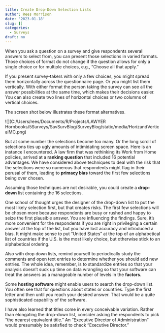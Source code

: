```yaml
---
title: Create Drop-Down Selection Lists
author: Rees Morrison
date: '2023-01-18'
slug: []
categories:
  - Surveys
draft: no
---
```


When you ask a question on a survey and give respondents several answers to select from, you can present those selections in varied formats.  Those choices of format do not change if the question allows for only a single choice or for multiple choices, e.g., “Choose all that apply.”

If you present survey-takers with only a few choices, you might spread them horizontally across the questionnaire page.  Or you might list them vertically.  With either format the person taking the survey can see all the answer possibilities at the same time, which makes their decisions easier.  You can also create two lines of horizontal choices or two columns of vertical choices.

The screen shot below illustrates these format alternatives.

![](C:/Users/rees/Documents/R/Projects/LAWYER Hornbooks/5Surveys/SavSurvBlog/SurveyBlog/static/media/HorizandVerticalMC.png)

<!-- "C:\Users\rees\Documents\R\Projects\LAWYER Hornbooks\5Surveys\SavSurvBlog\SurveyBlog\static\media\HorizandVerticalMC.png" -->

But at some number the selections become too many.   Or the long scroll of selections ties up ugly amounts of intimidating screen space.  Here is an instance I encountered.  A law firm that was rethinking its Work from Home policies, arrived at a **ranking question** that included 16 potential advantages.   We have considered above techniques to deal with the risk that the selections were so numerous that respondents might flag in their perusal of them, leading to **primacy bias** toward the first few selections being over chosen.  

Assuming those techniques are not desirable, you could create a **drop-down** list containing the 16 selections.

One school of thought urges the designer of the drop-down list to put the most likely selection first, but that creates risks.  The first few selections will be chosen more because respondents are busy or rushed and happy to seize the first plausible answer.  You are influencing the findings.  Sure, it’s more convenient for the respondents if you are right in privileging a certain answer at the top of the list, but you have lost accuracy and introduced a bias.  It might make sense to put “United States” at the top of an alphabetical list of countries if the U.S. is the most likely choice, but otherwise stick to an alphabetical ordering.  

Also with drop down lists, remind yourself to periodically study the comments and open text entries to determine whether you should add new entries.  The whole idea, remember, is to standardize entries so that your analysis doesn’t suck up time on data wrangling so that your software can treat the answers as a manageable number of levels in the **factors**.  

Some **hosting software** might enable users to search the drop-down list.  You often see that for questions about states or countries.  Type the first letter and then <Enter> until you reach your desired answer.  That would be a quite sophisticated capability of the software.

I have also learned that titles come in every conceivable variation.  Rather than elongating the drop-down list, consider asking the respondents to pick “the nearest equivalent title.”  An “Executive Director of Administration” would presumably be satisfied to check “Executive Director.”  

<!-- End of post -->
